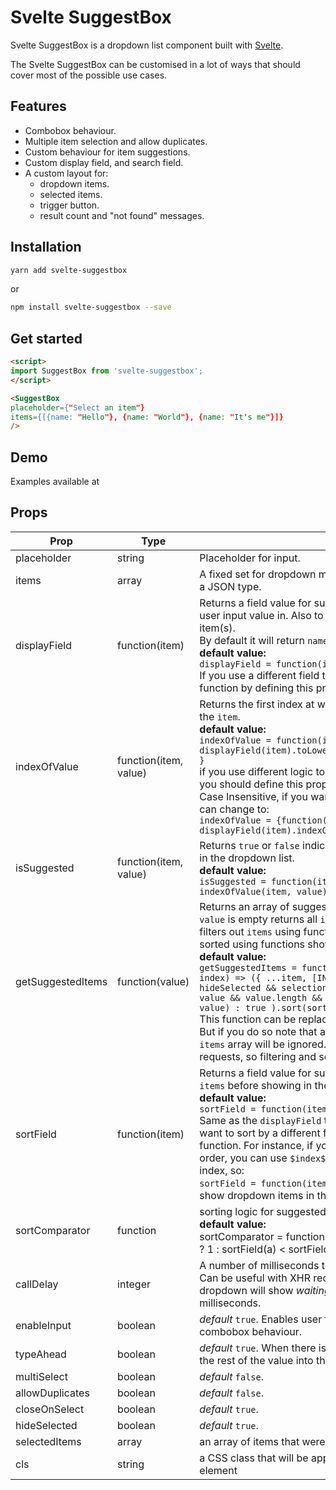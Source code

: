 # Svelte SuggestBox

Svelte SuggestBox is a dropdown list component built with [Svelte](https://svelte.dev).

The Svelte SuggestBox can be customised in a lot of ways that should cover most of the possible use cases.

## Features

* Combobox behaviour.
* Multiple item selection and allow duplicates.
* Custom behaviour for item suggestions.
* Custom display field, and search field.
* A custom layout for:
    * dropdown items.
    * selected items.
    * trigger button.
    * result count and "not found" messages.

## Installation
```bash
yarn add svelte-suggestbox
```
or
```bash
npm install svelte-suggestbox --save
```

## Get started

```html
<script>
import SuggestBox from 'svelte-suggestbox';
</script>

<SuggestBox
placeholder={"Select an item"}
items={[{name: "Hello"}, {name: "World"}, {name: "It's me"}]}
/>
```

## Demo

Examples available at

## Props

| Prop | Type | Description|
|---|---|---|
| placeholder | string | Placeholder for input.<br> |
| items | array | A fixed set for dropdown menu elements. All array items must be of a JSON type.
| displayField | function(item) | Returns a field value for supplied `item`. This value is used to lookup user input value in. Also to show in the dropdown and as a selected item(s).<br> By default it will return `name` field value. <br>**default value:**<br> ```displayField = function(item) { return item.name; }``` <br>If you use a different field than `name` then you should replace this function by defining this prop.
| indexOfValue | function(item, value) | Returns the first index at which user input `value` can be found in the `item`.<br>**default value:**<br> ```indexOfValue = function(item, value) { return displayField(item).toLowerCase().indexOf(value.toLowerCase()); }``` <br> if you use different logic to lookup user input value in items then you should define this prop. For instance, by default this function is Case Insensitive, if you want to make it Case Sensitive then you can change to:<br> ```indexOfValue = {function(item, value) { return displayField(item).indexOf(value); } }```|
| isSuggested | function(item, value) | Returns `true` or `false` indicating weather an `item` should be shown in the dropdown list. <br>**default value:**<br>  ```isSuggested = function(item, value) { return indexOfValue(item, value) > -1; }``` |
| getSuggestedItems | function(value) | Returns an array of suggested dropdown list items. If user input `value` is empty returns all `items`. If there is a user input `value` then it filters out `items` using functions shown above. Also `items` get sorted using functions shown below.<br>**default value:**<br>```getSuggestedItems = function(value) { return items.map((item, index) => ({ ...item, [INDEX_FIELD]: index })).filter(item => hideSelected && selectionMap[item[INDEX_FIELD]] ? false : value && value.length && enableInput ? isSuggested(item, value) : true ).sort(sortComparator);}```<br> This function can be replaced to change suggestions behaviour. But if you do so note that all the functions described above and the `items` array will be ignored. This prop can be used for XHR requests, so filtering and sorting will be handled on a server side.|
| sortField | function(item) | Returns a field value for supplied `item`. This value is used to sort `items` before showing in the dropdown.<br>**default value:**<br>```sortField = function(item) { return item.name; }``` <br> Same as the `displayField` this function returns `name` field. If you want to sort by a different field value then, you should replace this function. For instance, if you want to preserve initial `items` array order, you can use `$index$` field that holds reference to `items` array index, so:<br>```sortField = function(item) { return item['$index$']; }``` will show dropdown items in the same order they are in `items` array.|
| sortComparator | function | sorting logic for suggested items <br>**default value:**<br> sortComparator = function(a, b) { return sortField(a) > sortField(b) ? 1 : sortField(a) < sortField(b) ? -1 : 0; }|
| callDelay | integer | A number of milliseconds to wait before calling `getSuggestedItems`. Can be useful with XHR requests. **Default value is** 0. The dropdown will show _waiting message_ for `callDelay` number of milliseconds.
| enableInput | boolean | *default* `true`. Enables user to input a lookup value. Set to `false` for combobox behaviour.
| typeAhead | boolean | *default* `true`. When there is only one suggested item left, it will fill the rest of the value into the input.|
| multiSelect | boolean | *default* `false`. |
| allowDuplicates | boolean | *default* `false`. |
| closeOnSelect | boolean | *default* `true`. |
| hideSelected | boolean |  *default* `true`. |
| selectedItems | array | an array of items that were selected. |
| cls | string | a CSS class that will be appended (if defined) to the parent DOM element|



